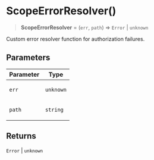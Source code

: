 # ScopeErrorResolver()

> **ScopeErrorResolver** = (`err`, `path`) => `Error` \| `unknown`

Custom error resolver function for authorization failures.

## Parameters

<table>
<thead>
<tr>
<th>Parameter</th>
<th>Type</th>
</tr>
</thead>
<tbody>
<tr>
<td>

`err`

</td>
<td>

`unknown`

</td>
</tr>
<tr>
<td>

`path`

</td>
<td>

`string`

</td>
</tr>
</tbody>
</table>

## Returns

`Error` \| `unknown`
